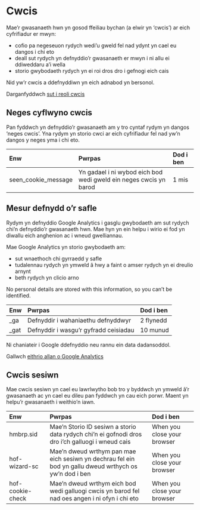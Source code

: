# Cwcis

Mae’r gwasanaeth hwn yn gosod ffeiliau bychan (a elwir yn ‘cwcis’) ar eich cyfrifiadur er mwyn:

* cofio pa negeseuon rydych wedi’u gweld fel nad ydynt yn cael eu dangos i chi eto
* deall sut rydych yn defnyddio’r gwasanaeth er mwyn i ni allu ei ddiweddaru a’i wella
* storio gwybodaeth rydych yn ei roi dros dro i gefnogi eich cais

Nid yw’r cwcis a ddefnyddiwn yn eich adnabod yn bersonol.

Darganfyddwch [sut i reoli cwcis](https://www.aboutcookies.org/)

## Neges cyflwyno cwcis

Pan fyddwch yn defnyddio’r gwasanaeth am y tro cyntaf rydym yn dangos ‘neges cwcis’. Yna rydym yn storio cwci ar eich cyfrifiadur fel nad yw’n dangos y neges yma i chi eto.

|         Enw          |                               Pwrpas                               | Dod i ben |
|:---------------------|:-------------------------------------------------------------------|:----------|
| seen\_cookie_message |  Yn gadael i ni wybod eich bod wedi gweld ein neges cwcis yn barod |   1 mis   |

## Mesur defnydd o’r safle
Rydym yn defnyddio Google Analytics i gasglu gwybodaeth am sut rydych chi’n defnyddio’r gwasanaeth hwn. Mae hyn yn ein helpu i wirio ei fod yn diwallu eich anghenion ac i wneud gwelliannau.

Mae Google Analytics yn storio gwybodaeth am:

* sut wnaethoch chi gyrraedd y safle
* tudalennau rydych yn ymweld â hwy a faint o amser rydych yn ei dreulio arnynt
* beth rydych yn clicio arno

No personal details are stored with this information, so you can’t be identified.

|  Enw  |                Pwrpas                 | Dod i ben |
|:------|:--------------------------------------|:----------|
|  _ga  | Defnyddir i wahaniaethu defnyddwyr    | 2 flynedd |
|  _gat | Defnyddir i wasgu’r gyfradd ceisiadau | 10 munud  |


Ni chaniateir i Google ddefnyddio neu rannu ein data dadansoddol.

Gallwch [eithrio allan o Google Analytics](https://tools.google.com/dlpage/gaoptout)

## Cwcis sesiwn
Mae cwcis sesiwn yn cael eu lawrlwytho bob tro y byddwch yn ymweld â’r gwasanaeth ac yn cael eu dileu pan fyddwch yn cau eich porwr. Maent yn helpu’r gwasanaeth i weithio’n iawn.

|       Enw        |                                                Pwrpas                                                   |          Dod i ben          |
|:-----------------|:--------------------------------------------------------------------------------------------------------|:----------------------------|
| hmbrp.sid        |  Mae’n Storio ID sesiwn a storio data rydych chi’n ei gofnodi dros dro i’ch galluogi i wneud cais       | When you close your browser |
| hof-wizard-sc    |  Mae’n dweud wrthym pan mae eich sesiwn yn dechrau fel ein bod yn gallu dweud wrthych os yw’n dod i ben | When you close your browser |
| hof-cookie-check |  Mae’n dweud wrthym eich bod wedi galluogi cwcis yn barod fel nad oes angen i ni ofyn i chi eto         | When you close your browser |
